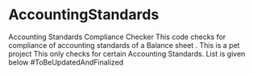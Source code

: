 # AccountingStandards
Accounting Standards Compliance Checker
This code checks for compliance of accounting standards of a Balance sheet .
This is a pet project
This only checks for certain Accounting Standards. List is given below #ToBeUpdatedAndFinalized